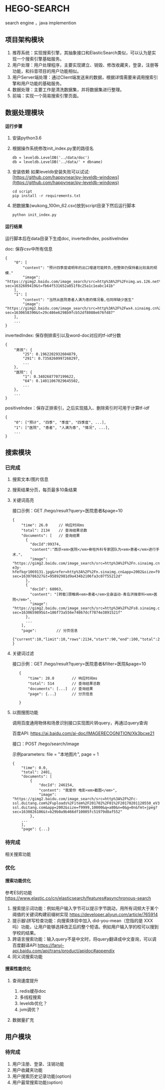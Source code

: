 # HEGO-SEARCH
search engine ，java implemention

## 项目架构模块
1. 推荐系统：实现搜索引擎，其抽象接口和ElasticSearch类似，可以认为是实现一个搜索引擎基础服务。
2. 用户处理：用户处理程序，主要实现建立、销毁、修改收藏夹，登录，注册等功能，和抖音项目的用户功能相似。
3. 用户Server端处理：通过Client端发送来的数据，根据详情需要来调用搜索引擎和用户功能的基础服务。
4. 数据处理：主要工作是清洗数据集，并将数据集进行整理。
5. 前端：实现一个简易搜索引擎页面。

## 数据处理模块

#### 运行步骤
1. 安装python3.6
2. 根据操作系统修改init_index.py里的路径名
    ```
    db = leveldb.LevelDB('../data/doc')
    db = leveldb.LevelDB('../data/' + dbname)
    ```
3. 安装依赖
    如果leveldb安装失败可以试试: [https://github.com/happynear/py-leveldb-windows](https://github.com/happynear/py-leveldb-windows)
    
    ```
    cd script
    pip install -r requirements.txt
    ```
4. 把数据集(wukong_100m_62.csv)放到script目录下然后运行脚本
    ```
   python init_index.py
    ```
#### 运行结果
运行脚本后在data目录下生成doc, invertedIndex, positiveIndex

doc: 保存csv中所有信息

```
{
    "0": [
        "content": "预计四季度或明年的出口增速可能转负,但整体仍保持着比较高的规模."
        "image": "https://gimg2.baidu.com/image_search/src=http%3A%2F%2Fnimg.ws.126.net%2F%3Furl%3Dhttp%253A%252F%252Fdingyue.ws.126.net%252F2021%252F0819%252F14f73805j00qy27bs000xc000hs009hg.jpg%26thumbnail%3D650x2147483647%26quality%3D80%26type%3Djpg&refer=http%3A%2F%2Fnimg.ws.126.net&app=2002&size=f9999,10000&q=a80&n=0&g=0n&fmt=jpeg?sec=1632609419&t=fb64f531652a851f8c25a1c1eabc141b"
    ],
    "1": [
        "content": "当然从医院患者人满为患的情况看,也同样缺少医生"
        "image": "https://gimg2.baidu.com/image_search/src=http%3A%2F%2Fwx4.sinaimg.cn%2Fcrop.0.11.1786.993%2F0033ImPzly1gkp0ee8jbrj61dm0rwu0x02.jpg&refer=http%3A%2F%2Fwx4.sinaimg.cn&app=2002&size=f9999,10000&q=a80&n=0&g=0n&fmt=jpeg?sec=1630658390&t=29c486e6298b9fcb52df8088e676fd87"
    ],
    ...
}
```

invertedIndex: 保存倒排索引以及word-doc对应的tf-idf分数

```
{
	"男孩": {
		"25": 0.1962202932604879, 
		"291": 0.7358260997268297,
		...
	},
	"医院": {
		"1": 0.3402687707199622, 
		"64": 0.14011067029645502,
		...
	},
	...
}
```

positiveIndex：保存正排索引，之后实现插入、删除索引时可用于计算tf-idf

```
{
    "0": ["预计", "四季", "季度", "四季度", ...],
    "1": ["医院", "患者", "人满为患", "情况", ...],
	...
}
```

## 搜索模块

### 已完成

1. 搜索文本/图片信息
2. 搜索结果分页，每页最多10条结果
3. 关键词高亮

    接口示例：GET /hego/result?query=医院患者&page=10
    
    ```
    {
        "time": 26.0     // 响应时间ms
        "total": 2134    // 查询结果总数
        "documents": [   // 查询结果
          {
            "docId":99374,
            "content":"西京<em>医院</em>脊柱外科专家团队为<em>患者</em>进行手术."，
            "image": "https://gimg2.baidu.com/image_search/src=http%3A%2F%2Fn.sinaimg.cn%2Ftranslate%2F386%2Fw729h457%2F20180712%2F-e3y-hfefkqr1069131.jpg&refer=http%3A%2F%2Fn.sinaimg.cn&app=2002&size=f9999,10000&q=a80&n=0&g=0n&fmt=jpeg?sec=1630786327&t=95892981d9a434b2106fa3c07f55212d"
          },
          {
            "docId": 68063,
            "content": "[转载]颈椎病<em>患者</em>全身运动-青岛洪强骨科<em>医院</em>",
            "image": "https://gimg2.baidu.com/image_search/src=http%3A%2F%2Fs8.sinaimg.cn%2Fmiddle%2F78eb8059hbbf4ac2408a0%26690&refer=http%3A%2F%2Fs8.sinaimg.cn&app=2002&size=f9999,10000&q=a80&n=0&g=0n&fmt=jpeg?sec=1630659895&t=186f73a556e74867dcf7874e3891521f"
          },
          ...
        ],
        "page":         // 分页信息
          {"current":10,"limit":10,"rows":2134,"start":90,"end":100,"total":214,"from":5,"to":15}
    }
    ```
3. 关键词过滤

    接口示例：GET /hego/result?query=医院患者&filter=医院&page=10
     ```
        {
            "time": 28.0        // 响应时间ms
            "total": 514        // 查询结果总数
            "documents": [...]  // 查询结果
            "page": {...}       // 分页信息
              
        }
     ```     
4. 以图搜图功能

    调用百度通用物体和场景识别接口实现图片转query，再通过query查询
    
    百度API: https://ai.baidu.com/ai-doc/IMAGERECOGNITION/Xk3bcxe21
    
    接口：POST /hego/search/image
    
    示例parameters: file = "本地图片", page = 1
    
    ```
    {
        "time": 0.0,
        "total": 2401,
        "documents": [
            {
                "docId": 246154,
                "content": "我爱你 电影<em>截图</em>",
                "image": "https://gimg2.baidu.com/image_search/src=http%3A%2F%2Fc-ssl.duitang.com%2Fuploads%2Fitem%2F201702%2F01%2F20170201120550_eV3kn.jpeg&refer=http%3A%2F%2Fc-ssl.duitang.com&app=2002&size=f9999,10000&q=a80&n=0&g=0n&fmt=jpeg?sec=1630826106&t=b29b0a9b466df10005fc51979d8af552"
            },
        ...
        ],
        "page": {...}
    ```
    
    
    
    
### 待完成

相关搜索功能


### 优化

#### 搜索功能优化

参考ES的功能
https://www.elastic.co/cn/elasticsearch/features#asynchronous-search
1. 搜索提示词功能：例如用户输入字节可以提示字节跳动，用所有词频大于某个阈值的关键词构建前缀树实现
    https://developer.aliyun.com/article/765914
2. 提示器\拼写检查功能：向搜索体验中加入 did-you-mean（您指的是 XXX 吗）功能，让用户能够选择改正后的整个短语。例如用户输入学的校可以搜到学校的结果。
3. 跨语言搜索功能：输入query不是中文时，将query翻译成中文查询，可以调百度翻译API
    https://fanyi-api.baidu.com/api/trans/product/apidoc#appendix
4. 同义词搜索功能

#### 搜索性能优化
1. 查询速度提升 
    1. redis缓存doc
    2. 多线程搜索
    3. leveldb优化？
    4. jvm调优？
    
2. 数据量扩充


## 用户模块
### 待完成
1. 用户注册、登录、注销功能
2. 用户收藏夹功能
3. 用户搜索历史记录功能(option)
4. 用户最常搜索功能(option)
